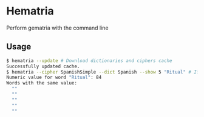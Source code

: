 # Hematria

Perform gematria with the command line

## Usage

```bash
$ hematria --update # Download dictionaries and ciphers cache
Successfully updated cache.
$ hematria --cipher SpanishSimple --dict Spanish --show 5 "Ritual" # If cache is not present, the program errors.
Numeric value for word "Ritual": 84
Words with the same value:
  ""
  ""
  ""
  ""
  ""
```
